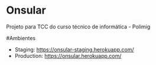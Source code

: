 # Onsular
Projeto para TCC do curso técnico de informática - Polimig

#Ambientes
- Staging: https://onsular-staging.herokuapp.com/
- Production: https://onsular.herokuapp.com/
